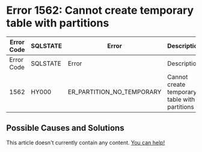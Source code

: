 
# Error 1562: Cannot create temporary table with partitions


| Error Code | SQLSTATE | Error | Description |
| --- | --- | --- | --- |
| Error Code | SQLSTATE | Error | Description |
| 1562 | HY000 | ER_PARTITION_NO_TEMPORARY | Cannot create temporary table with partitions |




## Possible Causes and Solutions


This article doesn't currently contain any content. [You can help!](/en/writing-and-editing-knowledge-base-articles/)

